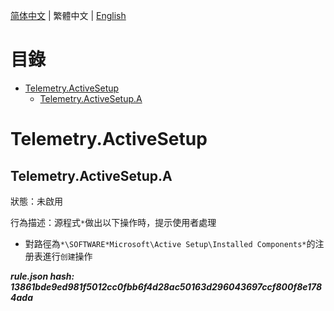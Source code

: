 


  
[简体中文](README.md) | 繁體中文 | [English](README_en_us.md)  
  

目錄
==

* [Telemetry.ActiveSetup](#telemetryactivesetup)
	* [Telemetry.ActiveSetup.A](#telemetryactivesetupa)

# Telemetry.ActiveSetup

## Telemetry.ActiveSetup.A
  
狀態：未啟用

行為描述：源程式`*`做出以下操作時，提示使用者處理
- 對路徑為`*\SOFTWARE*Microsoft\Active Setup\Installed Components*`的注册表進行`创建`操作
  
***rule.json hash: 13861bde9ed981f5012cc0fbb6f4d28ac50163d296043697ccf800f8e1784ada***